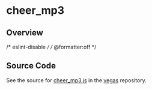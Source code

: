 # cheer_mp3

## Overview

/* eslint-disable */
/* @formatter:off */



## Source Code

See the source for [cheer_mp3.js](https://github.com/phetsims/vegas/blob/main/sounds/cheer_mp3.js) in the [vegas](https://github.com/phetsims/vegas) repository.
